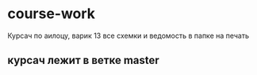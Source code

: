 # course-work
Курсач по аилоцу, варик 13
все схемки и ведомость в папке на печать
## курсач лежит в ветке master
